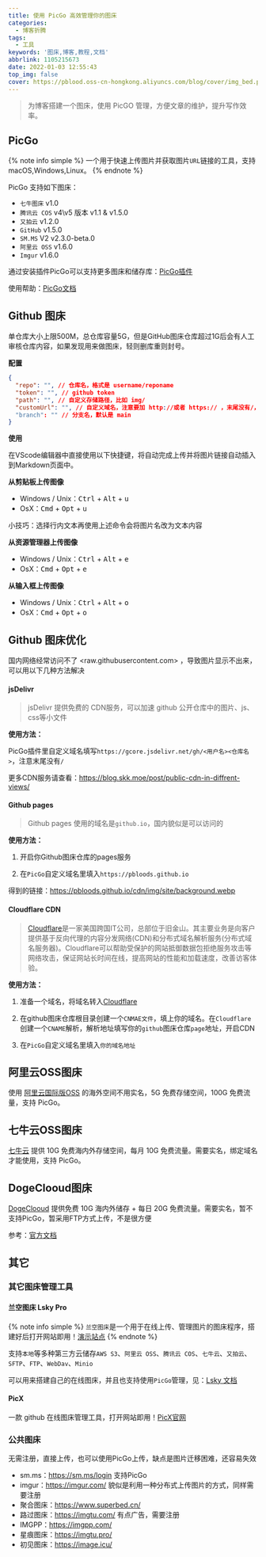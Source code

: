 ```yaml
---
title: 使用 PicGo 高效管理你的图床
categories:
  - 博客折腾
tags:
  - 工具
keywords: '图床,博客,教程,文档'
abbrlink: 1105215673
date: 2022-01-03 12:55:43
top_img: false
cover: https://pblood.oss-cn-hongkong.aliyuncs.com/blog/cover/img_bed.png
---
```


>为博客搭建一个图床，使用 PicGO 管理，方便文章的维护，提升写作效率。

## PicGo

{% note info simple %}
一个用于快速上传图片并获取图片`URL`链接的工具，支持macOS,Windows,Linux。
{% endnote %}

PicGo 支持如下图床：

 - `七牛图床` v1.0
 - `腾讯云 COS` v4\v5 版本 v1.1 & v1.5.0
 - `又拍云` v1.2.0
 - `GitHub` v1.5.0
 - `SM.MS` V2 v2.3.0-beta.0
 - `阿里云 OSS` v1.6.0
 - `Imgur` v1.6.0

通过安装插件PicGo可以支持更多图床和储存库：[PicGo插件](https://github.com/PicGo/Awesome-PicGo/)

使用帮助：[PicGo文档](https://picgo.github.io/PicGo-Doc/zh/guide/config.html#%E5%9B%BE%E5%BA%8A%E5%8C%BA)

## Github 图床
单仓库大小上限500M，总仓库容量5G，但是GitHub图床仓库超过1G后会有人工审核仓库内容，如果发现用来做图床，轻则删库重则封号。

**配置**
```json
{
  "repo": "", // 仓库名，格式是 username/reponame
  "token": "", // github token
  "path": "", // 自定义存储路径，比如 img/
  "customUrl": "", // 自定义域名，注意要加 http://或者 https:// ，末尾没有/，用于CDN加速
  "branch": "" // 分支名，默认是 main
}
```

**使用**

在VScode编辑器中直接使用以下快捷键，将自动完成上传并将图片链接自动插入到Markdown页面中。

**从剪贴板上传图像**

- Windows / Unix：<kbd>Ctrl</kbd> + <kbd>Alt</kbd> + <kbd>u</kbd>
- OsX：<kbd>Cmd</kbd> + <kbd>Opt</kbd> + <kbd>u</kbd>

小技巧：选择行内文本再使用上述命令会将图片名改为文本内容

**从资源管理器上传图像**

- Windows / Unix：<kbd>Ctrl</kbd> + <kbd>Alt</kbd> + <kbd>e</kbd>
- OsX：<kbd>Cmd</kbd> + <kbd>Opt</kbd> + <kbd>e</kbd>

**从输入框上传图像**

- Windows / Unix：<kbd>Ctrl</kbd> + <kbd>Alt</kbd> + <kbd>o</kbd>
- OsX：<kbd>Cmd</kbd> + <kbd>Opt</kbd> + <kbd>o</kbd>

## Github 图床优化

国内网络经常访问不了 <raw.githubusercontent.com> ，导致图片显示不出来，可以用以下几种方法解决

#### jsDelivr

> jsDelivr 提供免费的 CDN服务，可以加速 github 公开仓库中的图片、js、css等小文件

**使用方法：**

PicGo插件里自定义域名填写`https://gcore.jsdelivr.net/gh/<用户名><仓库名>`，注意末尾没有`/`

更多CDN服务请查看：<https://blog.skk.moe/post/public-cdn-in-diffrent-views/>

#### Github pages

> Github pages 使用的域名是`github.io`，国内貌似是可以访问的

**使用方法：**

1. 开启你Github图床仓库的pages服务

2. 在`PicGo`自定义域名里填入`https://pbloods.github.io`

得到的链接：https://pbloods.github.io/cdn/img/site/background.webp

#### Cloudflare CDN

> [Cloudflare](https://www.cloudflare.com/zh-cn/)是一家美国跨国IT公司，总部位于旧金山。其主要业务是向客户提供基于反向代理的内容分发网络(CDN)和分布式域名解析服务(分布式域名服务器)。Cloudflare可以帮助受保护的网站抵御数据包拒绝服务攻击等网络攻击，保证网站长时间在线，提高网站的性能和加载速度，改善访客体验。

**使用方法：**

1. 准备一个域名，将域名转入[Cloudflare](https://www.cloudflare.com/zh-cn/)

2. 在github图床仓库根目录创建一个`CNMAE文件`，填上你的域名。在`Cloudflare`创建一个`CNAME`解析，解析地址填写你的`github`图床仓库`page`地址，开启CDN

3. 在`PicGo`自定义域名里填入`你的域名地址`

## 阿里云OSS图床

使用 [阿里云国际版OSS](https://account.alibabacloud.com/) 的海外空间不用实名，5G 免费存储空间，100G 免费流量，支持 PicGo。

## 七牛云OSS图床

[七牛云](https://www.qiniu.com/) 提供 10G 免费海内外存储空间，每月 10G 免费流量。需要实名，绑定域名才能使用，支持 PicGo。

## DogeClooud图床

[DogeClooud](https://www.dogecloud.com/) 提供免费 10G 海内外储存 + 每日 20G 免费流量。需要实名，暂不支持PicGo，暂采用FTP方式上传，不是很方便

参考：[官方文档](https://docs.dogecloud.com/oss/)

## 其它

### 其它图床管理工具

#### 兰空图床 Lsky Pro

{% note info simple %}
`兰空图床`是一个用于在线上传、管理图片的图床程序，搭建好后打开网站即用！[演示站点](https://pic.iqy.ink/)
{% endnote %}

支持`本地`等多种第三方云储存`AWS S3`、`阿里云 OSS`、`腾讯云 COS`、`七牛云`、`又拍云`、`SFTP`、`FTP`、`WebDav`、`Minio`

可以用来搭建自己的在线图床，并且也支持使用`PicGo`管理，见：[Lsky 文档](https://docs.lsky.pro/)

#### PicX

一款 github 在线图床管理工具，打开网站即用！[PicX官网](https://picx.xpoet.cn/)

### 公共图床

无需注册，直接上传，也可以使用PicGo上传，缺点是图片迁移困难，还容易失效

 - sm.ms：<https://sm.ms/login> 支持PicGo
 - imgur：<https://imgur.com/> 貌似是利用一种分布式上传图片的方式，同样需要注册
 - 聚合图床：<https://www.superbed.cn/>
 - 路过图床：<https://imgtu.com/> 有点广告，需要注册
 - IMGPP：<https://imgpp.com/>
 - 星痕图床：<https://imgtu.pro/>
 - 初见图床：<https://image.icu/>
